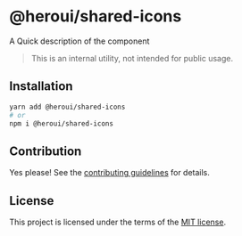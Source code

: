 # @heroui/shared-icons

A Quick description of the component

> This is an internal utility, not intended for public usage.

## Installation

```sh
yarn add @heroui/shared-icons
# or
npm i @heroui/shared-icons
```

## Contribution

Yes please! See the
[contributing guidelines](https://github.com/nextui-org/nextui/blob/master/CONTRIBUTING.md)
for details.

## License

This project is licensed under the terms of the
[MIT license](https://github.com/nextui-org/nextui/blob/master/LICENSE).
